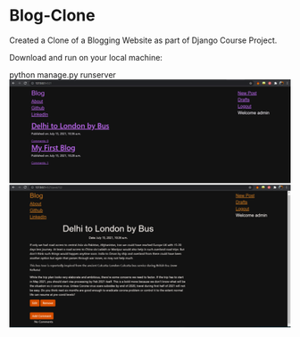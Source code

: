 # Blog-Clone
Created a Clone of a Blogging Website as part of Django Course Project.

Download and run on your local machine:

python manage.py runserver
![Home Page](./Home.png)
![Detail Page](./Detail.png)